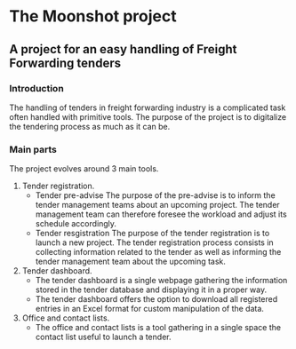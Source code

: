 # The Moonshot project

## A project for an easy handling of Freight Forwarding tenders

### Introduction

The handling of tenders in freight forwarding industry is a complicated task often handled with primitive tools.
The purpose of the project is to digitalize the tendering process as much as it can be.

### Main parts

The project evolves around 3 main tools.

1. Tender registration.
   - Tender pre-advise
     The purpose of the pre-advise is to inform the tender management teams about an upcoming project. The tender management team can therefore foresee the workload and adjust its schedule accordingly.
   - Tender resgistration
     The purpose of the tender registration is to launch a new project. The tender registration process consists in collecting information related to the tender as well as informing the tender management team about the upcoming task.
2. Tender dashboard.
   - The tender dashboard is a single webpage gathering the information stored in the tender database and displaying it in a proper way.
   - The tender dashboard offers the option to download all registered entries in an Excel format for custom manipulation of the data.
3. Office and contact lists.
   - The office and contact lists is a tool gathering in a single space the contact list useful to launch a tender.
